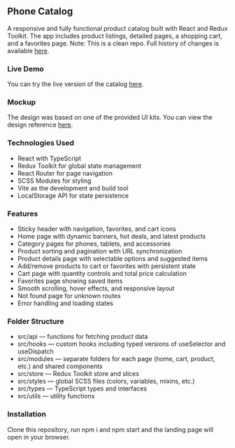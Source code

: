 ## Phone Catalog

A responsive and fully functional product catalog built with React and Redux Toolkit. The app includes product listings, detailed pages, a shopping cart, and a favorites page. Note: This is a clean repo. Full history of changes is available [here](https://github.com/s1rserg/react_phone-catalog).

### Live Demo

You can try the live version of the catalog [here](https://s1rserg.github.io/phone-catalog/).

### Mockup

The design was based on one of the provided UI kits. You can view the design reference [here](https://www.figma.com/design/BUusqCIMAWALqfBahnyIiH/Phone-catalog--V2--Original-Dark?node-id=0-1&p=f).

### Technologies Used

* React with TypeScript
* Redux Toolkit for global state management
* React Router for page navigation
* SCSS Modules for styling
* Vite as the development and build tool
* LocalStorage API for state persistence

### Features

* Sticky header with navigation, favorites, and cart icons
* Home page with dynamic banners, hot deals, and latest products
* Category pages for phones, tablets, and accessories
* Product sorting and pagination with URL synchronization
* Product details page with selectable options and suggested items
* Add/remove products to cart or favorites with persistent state
* Cart page with quantity controls and total price calculation
* Favorites page showing saved items
* Smooth scrolling, hover effects, and responsive layout
* Not found page for unknown routes
* Error handling and loading states

### Folder Structure
* src/api — functions for fetching product data
* src/hooks — custom hooks including typed versions of useSelector and useDispatch
* src/modules — separate folders for each page (home, cart, product, etc.) and shared components
* src/store — Redux Toolkit store and slices
* src/styles — global SCSS files (colors, variables, mixins, etc.)
* src/types — TypeScript types and interfaces
* src/utils — utility functions

### Installation
Clone this repository, run npm i and npm start and the landing page will open in your browser.
